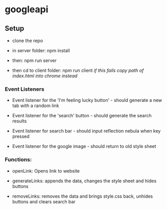 # googleapi

## Setup
* clone the repo
* in server folder: 
    npm install

* then:
    npm run server

* then cd to client folder:
    npm run client
*if this fails copy path of index.html into chrome instead*

### Event Listeners

* Event listener for the 'I'm feeling lucky button' - should generate a new tab with a random link

* Event listener for the 'search' button - should generate the search results

* Event listener for search bar - should input reflection nebula when key pressed

* Event listener for the google image - should return to old style sheet

### Functions:

* openLink: Opens link to website

* generateLinks: appends the data, changes the style sheet and hides buttons

* removeLinks: removes the data and brings style.css back, unhides buttons and clears search bar








    
